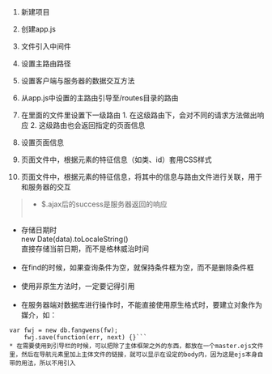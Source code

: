 1. 新建项目
2. 创建app.js
  1. 文件引入中间件
  2. 设置主路由路径
  3. 设置客户端与服务器的数据交互方法

3. 从app.js中设置的主路由引导至/routes目录的路由
  1. 在里面的文件里设置下一级路由
    1. 在这级路由下，会对不同的请求方法做出响应
    2. 这级路由也会返回指定的页面信息
4. 设置页面信息
  1. 页面文件中，根据元素的特征信息（如类、id）套用CSS样式
  2. 页面文件中，根据元素的特征信息，将其中的信息与路由文件进行关联，用于和服务器的交互





>* $.ajax后的success是服务器返回的响应<br><br>
* 存储日期时<br>
new Date(data).toLocaleString()<br>
直接存储当前日期，而不是格林威治时间<br><br>
* 在find的时候，如果查询条件为空，就保持条件框为空，而不是删除条件框<br><br>
* 使用非原生方法时，一定要记得引用<br><br>
* 在服务器端对数据库进行操作时，不能直接使用原生格式时，要建立对象作为媒介，如：<br>
```
var fwj = new db.fangwens(fw);
    fwj.save(function(err, next) {}```
* 在需要使用到引导栏的时候，可以把除了主体框架之外的东西，都放在一个master.ejs文件里，然后在导航元素里加上主体文件的链接，就可以显示在设定的body内，因为这是ejs本身自带的用法，所以不用引入
